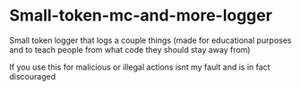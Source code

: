 # Small-token-mc-and-more-logger
Small token logger that logs a couple things (made for educational purposes and to teach people from what code they should stay away from)

If you use this for malicious or illegal actions isnt my fault and is in fact discouraged


